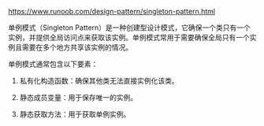 
https://www.runoob.com/design-pattern/singleton-pattern.html

单例模式（Singleton Pattern）是一种创建型设计模式，它确保一个类只有一个实例，并提供全局访问点来获取该实例。单例模式常用于需要确保全局只有一个实例且需要在多个地方共享该实例的情况。

单例模式通常包含以下要素：

1. 私有化构造函数：确保其他类无法直接实例化该类。

2. 静态成员变量：用于保存唯一的实例。

3. 静态获取方法：用于获取单例实例。

